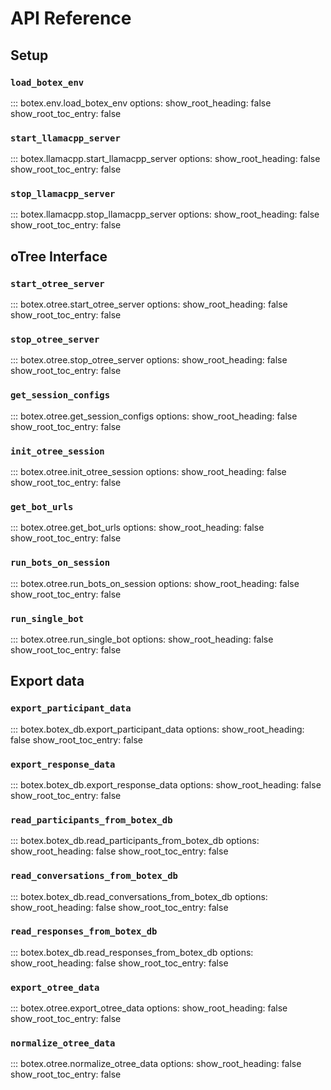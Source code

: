 # API Reference

## Setup

### `load_botex_env`
::: botex.env.load_botex_env
    options:
      show_root_heading: false
      show_root_toc_entry: false

### `start_llamacpp_server`
::: botex.llamacpp.start_llamacpp_server
    options:
      show_root_heading: false
      show_root_toc_entry: false

### `stop_llamacpp_server`
::: botex.llamacpp.stop_llamacpp_server
    options:
      show_root_heading: false
      show_root_toc_entry: false

## oTree Interface

### `start_otree_server`
::: botex.otree.start_otree_server
    options:
      show_root_heading: false
      show_root_toc_entry: false

### `stop_otree_server`
::: botex.otree.stop_otree_server
    options:
      show_root_heading: false
      show_root_toc_entry: false

### `get_session_configs`
::: botex.otree.get_session_configs
    options:
      show_root_heading: false
      show_root_toc_entry: false

### `init_otree_session`
::: botex.otree.init_otree_session
    options:
      show_root_heading: false
      show_root_toc_entry: false

### `get_bot_urls`
::: botex.otree.get_bot_urls
    options:
      show_root_heading: false
      show_root_toc_entry: false

### `run_bots_on_session`
::: botex.otree.run_bots_on_session
    options:
      show_root_heading: false
      show_root_toc_entry: false

### `run_single_bot`
::: botex.otree.run_single_bot
    options:
      show_root_heading: false
      show_root_toc_entry: false

## Export data

### `export_participant_data`
::: botex.botex_db.export_participant_data
    options:
      show_root_heading: false
      show_root_toc_entry: false

### `export_response_data`
::: botex.botex_db.export_response_data
    options:
      show_root_heading: false
      show_root_toc_entry: false

### `read_participants_from_botex_db`
::: botex.botex_db.read_participants_from_botex_db
    options:
      show_root_heading: false
      show_root_toc_entry: false

### `read_conversations_from_botex_db`
::: botex.botex_db.read_conversations_from_botex_db
    options:
      show_root_heading: false
      show_root_toc_entry: false

### `read_responses_from_botex_db`
::: botex.botex_db.read_responses_from_botex_db
    options:
      show_root_heading: false
      show_root_toc_entry: false

### `export_otree_data`
::: botex.otree.export_otree_data
    options:
      show_root_heading: false
      show_root_toc_entry: false

### `normalize_otree_data`
::: botex.otree.normalize_otree_data
    options:
      show_root_heading: false
      show_root_toc_entry: false